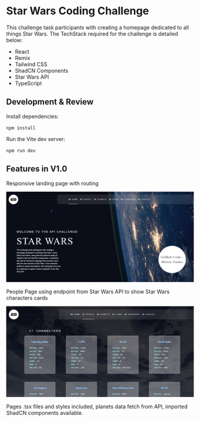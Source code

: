 

# Star Wars Coding Challenge

This challenge task participants with creating a homepage dedicated to all things Star Wars.  The TechStack required for the challenge is detailed below:

- React
- Remix 
- Tailwind CSS 
- ShadCN Components 
- Star Wars API 
- TypeScript 

## Development & Review

Install dependencies:

```shellscript
npm install
```

Run the Vite dev server:

```shellscript
npm run dev
```

## Features in V1.0

Responsive landing page with routing

![alt text](image.png)

People Page using endpoint from Star Wars API to show Star Wars characters cards

![alt text](image-1.png)

Pages .tsx files and styles included, planets data fetch from API, imported ShadCN components available.


